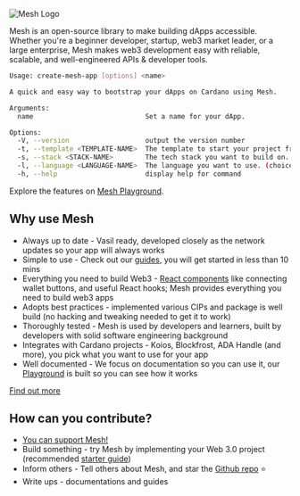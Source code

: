 ![Mesh Logo](https://mesh.martify.io/logo-mesh/mesh.png)

Mesh is an open-source library to make building dApps accessible. Whether you're a beginner developer, startup, web3 market leader, or a large enterprise, Mesh makes web3 development easy with reliable, scalable, and well-engineered APIs & developer tools.

```sh
Usage: create-mesh-app [options] <name>

A quick and easy way to bootstrap your dApps on Cardano using Mesh.

Arguments:
  name                            Set a name for your dApp.

Options:
  -V, --version                   output the version number
  -t, --template <TEMPLATE-NAME>  The template to start your project from. (choices: "starter", "minting", "marketplace")
  -s, --stack <STACK-NAME>        The tech stack you want to build on. (choices: "next", "remix")
  -l, --language <LANGUAGE-NAME>  The language you want to use. (choices: "js", "ts")
  -h, --help                      display help for command
```

Explore the features on [Mesh Playground](https://mesh.martify.io/).

## Why use Mesh
- Always up to date - Vasil ready, developed closely as the network updates so your app will always works
- Simple to use - Check out our [guides](https://mesh.martify.io/guides), you will get started in less than 10 mins
- Everything you need to build Web3 - [React components](https://mesh.martify.io/react) like connecting wallet buttons, and useful React hooks; Mesh provides everything you need to build web3 apps
- Adopts best practices - implemented various CIPs and package is well build (no hacking and tweaking needed to get it to work)
- Thoroughly tested - Mesh is used by developers and learners, built by developers with solid software engineering background
- Integrates with Cardano projects - Koios, Blockfrost, ADA Handle (and more), you pick what you want to use for your app
- Well documented - We focus on documentation so you can use it, our [Playground](https://mesh.martify.io/) is built so you can see how it works

[Find out more](https://mesh.martify.io/about)

## How can you contribute?

- [You can support Mesh!](https://mesh.martify.io/about/support-us)
- Build something - try Mesh by implementing your Web 3.0 project (recommended [starter guide](https://mesh.martify.io/guides/nextjs))
- Inform others - Tell others about Mesh, and star the [Github repo](https://github.com/MartifyLabs/mesh) :star:
- Write ups - documentations and guides

